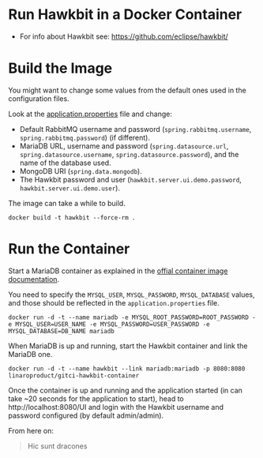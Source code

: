 Run Hawkbit in a Docker Container
=================================

* For info about Hawkbit see: https://github.com/eclipse/hawkbit/

Build the Image
===============

You might want to change some values from the default ones used in the configuration
files.

Look at the [application.properties](./application.properties) file and change:

* Default RabbitMQ username and password (`spring.rabbitmq.username`, `spring.rabbitmq.password`) (if different).
* MariaDB URL, username and password (`spring.datasource.url`, `spring.datasource.username`, `spring.datasource.password`), and the name of the database used.
* MongoDB URI (`spring.data.mongodb`).
* The Hawkbit password and user (`hawkbit.server.ui.demo.password`, `hawkbit.server.ui.demo.user`).

The image can take a while to build.

    docker build -t hawkbit --force-rm .

Run the Container
=================

Start a MariaDB container as explained in the [offial container image documentation](https://hub.docker.com/_/mariadb/).

You need to specify the `MYSQL_USER`, `MYSQL_PASSWORD`, `MYSQL_DATABASE` values,
and those should be reflected in the `application.properties` file.

    docker run -d -t --name mariadb -e MYSQL_ROOT_PASSWORD=ROOT_PASSWORD -e MYSQL_USER=USER_NAME -e MYSQL_PASSWORD=USER_PASSWORD -e MYSQL_DATABASE=DB_NAME mariadb

When MariaDB is up and running, start the Hawkbit container and link the MariaDB one.

    docker run -d -t --name hawkbit --link mariadb:mariadb -p 8080:8080 linaroproduct/gitci-hawkbit-container

Once the container is up and running and the application started (in can take
~20 seconds for the application to start), head to http://localhost:8080/UI and
login with the Hawkbit username and password configured (by default admin/admin).

From here on:

> Hic sunt dracones
